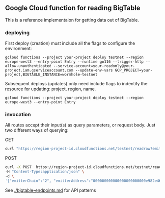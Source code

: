## Google Cloud function for reading BigTable

This is a reference implementaion for getting data out of BigTable.

### deploying

First deploy (creation) must include all the flags to configure the environment:

    gcloud functions --project your-project deploy testnet --region europe-west3 --entry-point Entry --runtime go116 --trigger-http --allow-unauthenticated --service-account=your-readonly@your-project.iam.gserviceaccount.com --update-env-vars GCP_PROJECT=your-project,BIGTABLE_INSTANCE=wormhole-testnet

Subsequent deploys (updates) only need include flags to indentify the resource for updating: project, region, name.

    gcloud functions --project your-project deploy testnet --region europe-west3 --entry-point Entry

### invocation

All routes accept their input(s) as query parameters, or request body. Just two different ways of querying:

GET

```bash
curl "https://region-project-id.cloudfunctions.net/testnet/readrow?emitterChain=2&emitterAddress=000000000000000000000000e982e462b094850f12af94d21d470e21be9d0e9c&sequence=0000000000000006"
```

POST

```bash
curl -X POST  https://region-project-id.cloudfunctions.net/testnet/readrow \
-H "Content-Type:application/json" \
-d \
'{"emitterChain":"2", "emitterAddress":"000000000000000000000000e982e462b094850f12af94d21d470e21be9d0e9c", "sequence":"0000000000000006"}'

```

See [./bigtable-endpoints.md](./bigtable-endpoints.md) for API patterns
